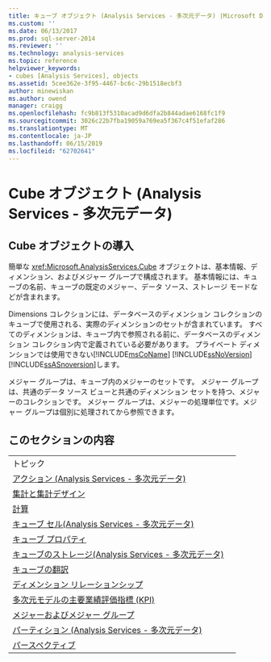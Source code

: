 ```yaml
---
title: キューブ オブジェクト (Analysis Services - 多次元データ) |Microsoft Docs
ms.custom: ''
ms.date: 06/13/2017
ms.prod: sql-server-2014
ms.reviewer: ''
ms.technology: analysis-services
ms.topic: reference
helpviewer_keywords:
- cubes [Analysis Services], objects
ms.assetid: 5cee362e-3f95-4467-bc6c-29b1518ecbf3
author: minewiskan
ms.author: owend
manager: craigg
ms.openlocfilehash: fc9b813f5310acad9d6dfa2b844adae6168fc1f9
ms.sourcegitcommit: 3026c22b7fba19059a769ea5f367c4f51efaf286
ms.translationtype: MT
ms.contentlocale: ja-JP
ms.lasthandoff: 06/15/2019
ms.locfileid: "62702641"
---
```

# <a name="cube-objects-analysis-services---multidimensional-data"></a>Cube オブジェクト (Analysis Services - 多次元データ)
    
## <a name="introducing-cube-objects"></a>Cube オブジェクトの導入  
 簡単な <xref:Microsoft.AnalysisServices.Cube> オブジェクトは、基本情報、ディメンション、およびメジャー グループで構成されます。 基本情報には、キューブの名前、キューブの既定のメジャー、データ ソース、ストレージ モードなどが含まれます。  
  
 Dimensions コレクションには、データベースのディメンション コレクションのキューブで使用される、実際のディメンションのセットが含まれています。 すべてのディメンションは、キューブ内で参照される前に、データベースのディメンション コレクション内で定義されている必要があります。 プライベート ディメンションでは使用できない[!INCLUDE[msCoName](../../includes/msconame-md.md)] [!INCLUDE[ssNoVersion](../../includes/ssnoversion-md.md)] [!INCLUDE[ssASnoversion](../../includes/ssasnoversion-md.md)]します。  
  
 メジャー グループは、キューブ内のメジャーのセットです。 メジャー グループは、共通のデータ ソース ビューと共通のディメンション セットを持つ、メジャーのコレクションです。 メジャー グループは、メジャーの処理単位です。メジャー グループは個別に処理されてから参照できます。  
  
## <a name="in-this-section"></a>このセクションの内容  
  
|||  
|-|-|  
|トピック||  
|[アクション &#40;Analysis Services - 多次元データ&#41;](../multidimensional-models/actions-analysis-services-multidimensional-data.md)||  
|[集計と集計デザイン](aggregations-and-aggregation-designs.md)||  
|[計算](calculations.md)||  
|[キューブ セル&#40;Analysis Services - 多次元データ&#41;](cube-cells-analysis-services-multidimensional-data.md)||  
|[キューブ プロパティ](cube-properties-multidimensional-model-programming.md)||  
|[キューブのストレージ&#40;Analysis Services - 多次元データ&#41;](cube-storage-analysis-services-multidimensional-data.md)||  
|[キューブの翻訳](cube-translations.md)||  
|[ディメンション リレーションシップ](dimension-relationships.md)||  
|[多次元モデルの主要業績評価指標 &#40;KPI&#41;](../multidimensional-models/key-performance-indicators-kpis-in-multidimensional-models.md)||  
|[メジャーおよびメジャー グループ](../multidimensional-models/measures-and-measure-groups.md)||  
|[パーティション (Analysis Services - 多次元データ)](partitions-analysis-services-multidimensional-data.md)||  
|[パースペクティブ](perspectives.md)||  
  
  

